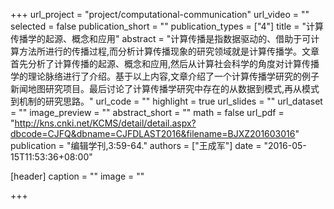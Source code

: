 +++
url_project = "project/computational-communication"
url_video = ""
selected = false
publication_short = ""
publication_types = ["4"]
title = "计算传播学的起源、概念和应用"
abstract = "计算传播是指数据驱动的、借助于可计算方法所进行的传播过程,而分析计算传播现象的研究领域就是计算传播学。文章首先分析了计算传播的起源、概念和应用,然后从计算社会科学的角度对计算传播学的理论脉络进行了介绍。基于以上内容,文章介绍了一个计算传播学研究的例子新闻地图研究项目。最后讨论了计算传播学研究中存在的从数据到模式,再从模式到机制的研究思路。"
url_code = ""
highlight = true
url_slides = ""
url_dataset = ""
image_preview = ""
abstract_short = ""
math = false
url_pdf = "http://kns.cnki.net/KCMS/detail/detail.aspx?dbcode=CJFQ&dbname=CJFDLAST2016&filename=BJXZ201603016"
publication = "编辑学刊,3:59-64."
authors = ["王成军"]
date = "2016-05-15T11:53:36+08:00"

[header]
  caption = ""
  image = ""

+++
